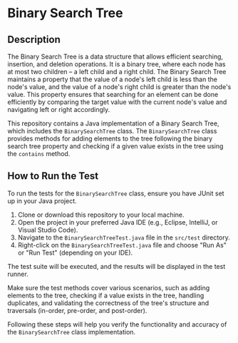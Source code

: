 # Binary Search Tree

[//]: # (used ChatGPT to generate this description and how to run test.)

## Description

The Binary Search Tree is a data structure that allows efficient searching, insertion, and deletion operations. It is a binary tree, where each node has at most two children – a left child and a right child. The Binary Search Tree maintains a property that the value of a node's left child is less than the node's value, and the value of a node's right child is greater than the node's value. This property ensures that searching for an element can be done efficiently by comparing the target value with the current node's value and navigating left or right accordingly.

This repository contains a Java implementation of a Binary Search Tree, which includes the `BinarySearchTree` class. The `BinarySearchTree` class provides methods for adding elements to the tree following the binary search tree property and checking if a given value exists in the tree using the `contains` method.

## How to Run the Test

To run the tests for the `BinarySearchTree` class, ensure you have JUnit set up in your Java project.

1. Clone or download this repository to your local machine.
2. Open the project in your preferred Java IDE (e.g., Eclipse, IntelliJ, or Visual Studio Code).
3. Navigate to the `BinarySearchTreeTest.java` file in the `src/test` directory.
4. Right-click on the `BinarySearchTreeTest.java` file and choose "Run As" or "Run Test" (depending on your IDE).

The test suite will be executed, and the results will be displayed in the test runner.

Make sure the test methods cover various scenarios, such as adding elements to the tree, checking if a value exists in the tree, handling duplicates, and validating the correctness of the tree's structure and traversals (in-order, pre-order, and post-order).

Following these steps will help you verify the functionality and accuracy of the `BinarySearchTree` class implementation.
